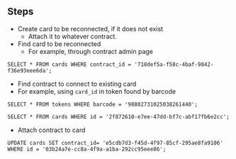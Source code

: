 
## Steps
- Create card to be reconnected, if it does not exist
  - Attach it to whatever contract.
- Find card to be reconnected
  - For example, through contract admin page
```
SELECT * FROM cards WHERE contract_id = '718def5a-f58c-4baf-9842-f36e93eee6da';
```

-  Find contract to connect to existing card
  - For example, using `card_id` in token found by barcode
```
SELECT * FROM tokens WHERE barcode = '98802731025038261440';

SELECT * FROM cards WHERE id = '2f872610-e7ee-47dd-bf7c-abf17fb6e2cc';
```

- Attach contract to card
```
UPDATE cards SET contract_id= 'e5cdb7d3-f45d-4f97-85cf-295ae8fa9106' WHERE id = '03b24a7e-cc8a-4f9a-a1ba-292cc95eee86';
```
